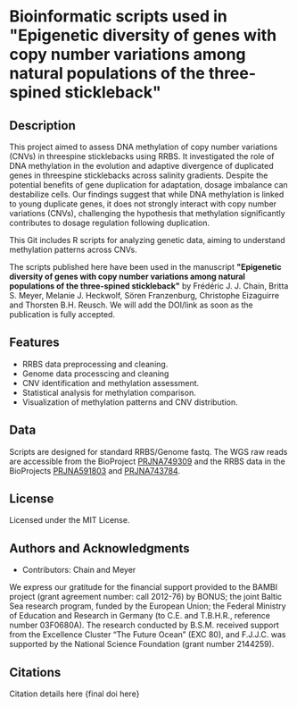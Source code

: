 # Bioinformatic scripts used in "Epigenetic diversity of genes with copy number variations among natural populations of the three-spined stickleback"

## Description


This project aimed to assess DNA methylation of copy number variations (CNVs) in threespine sticklebacks using RRBS. It investigated the role of DNA methylation in the evolution and adaptive divergence of duplicated genes in threespine sticklebacks across salinity gradients. Despite the potential benefits of gene duplication for adaptation, dosage imbalance can destabilize cells. Our findings suggest that while DNA methylation is linked to young duplicate genes, it does not strongly interact with copy number variations (CNVs), challenging the hypothesis that methylation significantly contributes to dosage regulation following duplication.

This Git includes R scripts for analyzing genetic data, aiming to understand methylation patterns across CNVs.

The scripts published here have been used in the manuscript **"Epigenetic diversity of genes with copy number variations among natural populations of the three-spined stickleback"** by Frédéric J. J. Chain, Britta S. Meyer, Melanie J. Heckwolf, Sören Franzenburg, Christophe Eizaguirre and Thorsten B.H. Reusch. We will add the DOI/link as soon as the publication is fully accepted.


## Features
- RRBS data preprocessing and cleaning.
- Genome data processcing and cleaning
- CNV identification and methylation assessment.
- Statistical analysis for methylation comparison.
- Visualization of methylation patterns and CNV distribution.



## Data
Scripts are designed for standard RRBS/Genome fastq. 
The WGS raw reads are accessible from the BioProject [PRJNA749309](https://www.ncbi.nlm.nih.gov/bioproject/?term=PRJNA749309) and the RRBS data in the BioProjects [PRJNA591803](https://www.ncbi.nlm.nih.gov/bioproject/?term=PRJNA591803) and [PRJNA743784](https://www.ncbi.nlm.nih.gov/bioproject/?term=PRJNA743784). 


## License
Licensed under the MIT License.

## Authors and Acknowledgments
- Contributors: Chain and Meyer

We express our gratitude for the financial support provided to the BAMBI project (grant agreement number: call 2012-76) by BONUS; the joint Baltic Sea research program, funded by the European Union; the Federal Ministry of Education and Research in Germany (to C.E. and T.B.H.R., reference number 03F0680A). The research conducted by B.S.M. received support from the Excellence Cluster “The Future Ocean” (EXC 80), and F.J.J.C. was supported by the National Science Foundation (grant number 2144259).

## Citations
Citation details here {final doi here}

